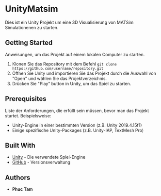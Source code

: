 # UnityMatsim
Dies ist ein Unity Projekt um eine 3D Visualisierung von MATSim Simulationenen zu starten.
## Getting Started

Anweisungen, um das Projekt auf einem lokalen Computer zu starten.

1. Klonen Sie das Repository mit dem Befehl `git clone https://github.com/username/repository.git`
2. Öffnen Sie Unity und importieren Sie das Projekt durch die Auswahl von "Open" und wählen Sie das Projektverzeichnis.
3. Drücken Sie "Play" button in Unity, um das Spiel zu starten.

## Prerequisites

Liste der Anforderungen, die erfüllt sein müssen, bevor man das Projekt startet. Beispielsweise:

- Unity-Engine in einer bestimmten Version (z.B. Unity 2019.4.15f1)
- Einige spezifische Unity-Packages (z.B. Unity-IAP, TextMesh Pro)

## Built With

- [Unity](https://unity.com/) - Die verwendete Spiel-Engine
- [GitHub](https://github.com/) - Versionsverwaltung

## Authors

- **Phuc Tam**
